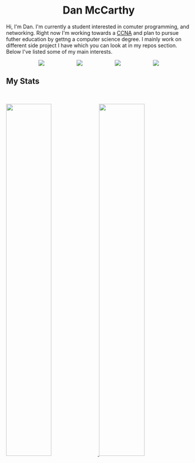 <h1 align="center">
  <b>Dan McCarthy</b>
</h1>

Hi, I'm Dan. I'm currently a  student interested in comuter programming, and networking. Right now I'm working towards a <a href="https://en.wikipedia.org/wiki/CCNA">CCNA</a> and plan to pursue futher education by gettng a computer science degree. I mainly work on different side project I have which you can look at in my repos section. Below I've listed some of my main interests.


<p>
<div style="display: flex; justify-content: space-evenly;">
  <img src="https://img.shields.io/badge/Python-3776AB?style=for-the-badge&logo=python&logoColor=white">
  <img src="https://img.shields.io/badge/JavaScript-F7DF1E?style=for-the-badge&logo=javascript&logoColor=black">
  <img src="https://img.shields.io/badge/HTML5-E34F26?style=for-the-badge&logo=html5&logoColor=white">
  <img src="https://img.shields.io/badge/CSS3-1572B6?style=for-the-badge&logo=css3&logoColor=white">
</div>
</p>

## My Stats

<br/>
<p align="left">
  <a href="https://abhigyantrips.dev/">
  <img width="49.5%" src="https://github-readme-stats.vercel.app/api?username=dmccrthy&show_icons=true&theme=monokai&hide_border=true" />
    <img width="49.5%" src="https://github-readme-streak-stats.herokuapp.com/?user=dmccarthy&theme=monokai&hide_border=true" />
  </a>
</p>
<br>

<!---
dmccrthy/dmccrthy is a ✨ special ✨ repository because its `README.md` (this file) appears on your GitHub profile.
You can click the Preview link to take a look at your changes.
--->

